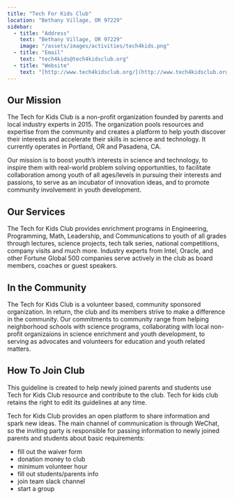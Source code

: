```yaml
---
title: "Tech For Kids Club"
location: "Bethany Village, OR 97229"
sidebar:
  - title: "Address"
    text: "Bethany Village, OR 97229"
    image: "/assets/images/activities/tech4kids.png"
  - title: "Email"
    text: "tech4kids@tech4kidsclub.org"
  - title: "Website"
    text: "[http://www.tech4kidsclub.org/](http://www.tech4kidsclub.org/)"
---
```


## Our Mission

The Tech for Kids Club is a non-profit organization founded by parents and local industry experts in 2015. The organization pools resources and expertise from the community and creates a platform to help youth discover their interests and accelerate their skills in science and technology. It currently operates in Portland, OR and Pasadena, CA.

Our mission is to boost youth’s interests in science and technology, to inspire them with real-world problem solving opportunities, to facilitate collaboration among youth of all ages/levels in pursuing their interests and passions, to serve as an incubator of innovation ideas, and to promote community involvement in youth development.

## Our Services

The Tech for Kids Club provides enrichment programs in Engineering, Programming, Math, Leadership, and Communications to youth of all grades through lectures, science projects, tech talk series, national competitions, company visits and much more. Industry experts from Intel, Oracle, and other Fortune Global 500 companies serve actively in the club as board members, coaches or guest speakers.

## In the Community

The Tech for Kids Club is a volunteer based, community sponsored organization. In return, the club and its members strive to make a difference in the community. Our commitments to community range from helping neighborhood schools with science programs, collaborating with local non-profit organizaions in science enrichment and youth development, to serving as advocates and volunteers for education and youth related matters.

## How To Join Club

This guideline is created to help newly joined parents and students use Tech for Kids Club resource and contribute to the club. Tech for kids club retains the right to edit its guidelines at any time.

Tech for Kids Club provides an open platform to share information and spark new ideas. The main channel of communication is through WeChat, so the inviting party is responsible for passing information to newly joined parents and students about basic requirements:

- fill out the waiver form
- donation money to club
- minimum volunteer hour
- fill out students/parents info
- join team slack channel
- start a group
